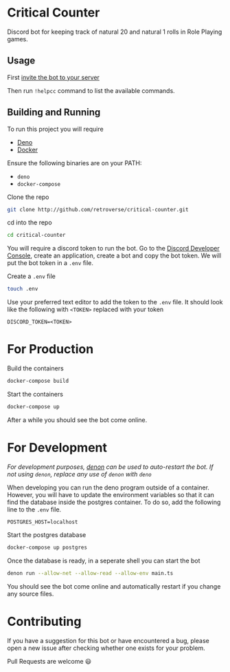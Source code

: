 # Critical Counter

Discord bot for keeping track of natural 20 and natural 1 rolls in Role Playing games.

## Usage

First [invite the bot to your server](https://critical-counter-3rz4fnszrq-ts.a.run.app)

Then run `!helpcc` command to list the available commands.

## Building and Running

To run this project you will require
- [Deno](http://deno.land)
- [Docker](http://docker.com)

Ensure the following binaries are on your PATH:
- `deno`
- `docker-compose`

Clone the repo

```bash
git clone http://github.com/retroverse/critical-counter.git
```

cd into the repo

```bash
cd critical-counter
```

You will require a discord token to run the bot. Go to the [Discord Developer Console](https://discord.com/developers/applications), create an application, create a bot and copy the bot token. We will put the bot token in a `.env` file.

Create a `.env` file

```bash
touch .env
```

Use your preferred text editor to add the token to the `.env` file. It should look like the following with `<TOKEN>` replaced with your token

```env
DISCORD_TOKEN=<TOKEN>
```

# For Production

Build the containers

```bash
docker-compose build
```

Start the containers

```bash
docker-compose up
```

After a while you should see the bot come online.

# For Development

*For development purposes, [denon](https://github.com/denosaurs/denon) can be used to auto-restart the bot. If not using `denon`, replace any use of `denon` with `deno`*

When developing you can run the deno program outside of a container. However, you will have to update the environment variables so that it can find the database inside the postgres container. To do so, add the following line to the `.env` file.

```env
POSTGRES_HOST=localhost
```

Start the postgres database

```bash
docker-compose up postgres
```

Once the database is ready, in a seperate shell you can start the bot

```bash
denon run --allow-net --allow-read --allow-env main.ts
```

You should see the bot come online and automatically restart if you change any source files.

# Contributing

If you have a suggestion for this bot or have encountered a bug, please open a new issue after checking whether one exists for your problem.

Pull Requests are welcome :smiley:

